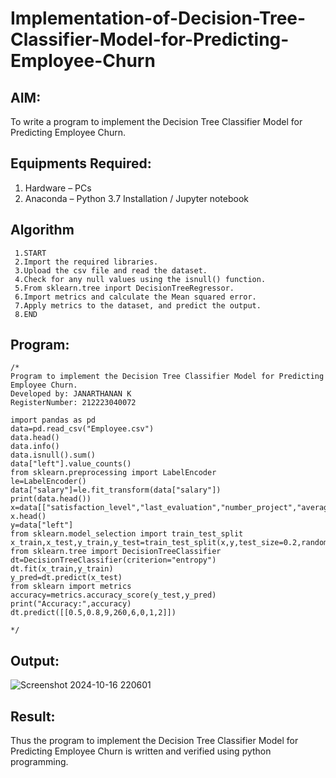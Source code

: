 # Implementation-of-Decision-Tree-Classifier-Model-for-Predicting-Employee-Churn

## AIM:
To write a program to implement the Decision Tree Classifier Model for Predicting Employee Churn.

## Equipments Required:
1. Hardware – PCs
2. Anaconda – Python 3.7 Installation / Jupyter notebook

## Algorithm

```
 1.START
 2.Import the required libraries.
 3.Upload the csv file and read the dataset.
 4.Check for any null values using the isnull() function.
 5.From sklearn.tree inport DecisionTreeRegressor.
 6.Import metrics and calculate the Mean squared error.
 7.Apply metrics to the dataset, and predict the output.
 8.END
```

## Program:
```
/*
Program to implement the Decision Tree Classifier Model for Predicting Employee Churn.
Developed by: JANARTHANAN K
RegisterNumber: 212223040072

import pandas as pd
data=pd.read_csv("Employee.csv")
data.head()
data.info()
data.isnull().sum()
data["left"].value_counts()
from sklearn.preprocessing import LabelEncoder
le=LabelEncoder()
data["salary"]=le.fit_transform(data["salary"])
print(data.head())
x=data[["satisfaction_level","last_evaluation","number_project","average_montly_hours","time_spend_company","Work_accident","promotion_last_5years","salary"]]
x.head()
y=data["left"]
from sklearn.model_selection import train_test_split
x_train,x_test,y_train,y_test=train_test_split(x,y,test_size=0.2,random_state=100)
from sklearn.tree import DecisionTreeClassifier
dt=DecisionTreeClassifier(criterion="entropy")
dt.fit(x_train,y_train)
y_pred=dt.predict(x_test)
from sklearn import metrics
accuracy=metrics.accuracy_score(y_test,y_pred)
print("Accuracy:",accuracy)
dt.predict([[0.5,0.8,9,260,6,0,1,2]])

*/
```

## Output:
![Screenshot 2024-10-16 220601](https://github.com/user-attachments/assets/bced0165-3dea-4b53-98ba-40e68f656f86)


## Result:
Thus the program to implement the  Decision Tree Classifier Model for Predicting Employee Churn is written and verified using python programming.
